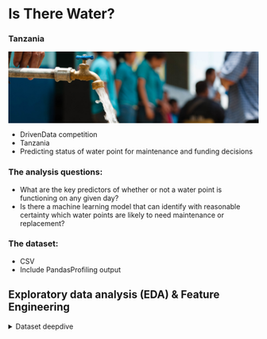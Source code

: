 # Is There Water?
### Tanzania
<div>
<P ALIGN=CENTER><img src="images/water.jpg" style="display: block; margin-left: auto; margin-right: auto;"  width="900"/></P></div>

* DrivenData competition
* Tanzania
* Predicting status of water point for maintenance and funding decisions


### The analysis questions:
* What are the key predictors of whether or not a water point is functioning on any given day?
* Is there a machine learning model that can identify with reasonable certainty which water points are likely to need maintenance or replacement?

### The dataset:
* CSV
* Include PandasProfiling output


## **Exploratory data analysis (EDA) & Feature Engineering**

<details>
  <summary>Dataset deepdive</summary>
  <p>
    
  <!-- the above p cannot start right at the beginning of the line and is mandatory for everything else to work -->
  ## Pandas dataframe profile
http://htmlpreview.github.io/?https://github.com/mstyslinger/is_there_water_tz/blob/master/images/pfr_cleaned.html
